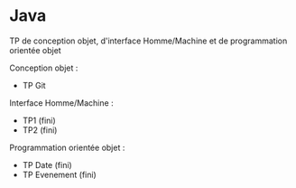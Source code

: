 # Java
TP de conception objet, d'interface Homme/Machine et de programmation orientée objet

Conception objet :
  - TP Git

Interface Homme/Machine :
  - TP1 (fini)
  - TP2 (fini)
  
Programmation orientée objet :
  - TP Date (fini)
  - TP Evenement (fini)
